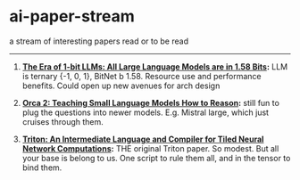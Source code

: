 # ai-paper-stream
a stream of interesting papers read or to be read

---
1. **[The Era of 1-bit LLMs: All Large Language Models are in 1.58 Bits](https://arxiv.org/abs/2402.17764):** LLM is ternary {-1, 0, 1}, BitNet b 1.58. Resource use and performance benefits. Could open up new avenues for arch design
   
2. **[Orca 2: Teaching Small Language Models How to Reason](https://arxiv.org/pdf/2311.11045.pdf):** still fun to plug the questions into newer models. E.g. Mistral large, which just cruises through them.

3. **[Triton: An Intermediate Language and Compiler for Tiled Neural Network Computations](http://www.eecs.harvard.edu/~htk/publication/2019-mapl-tillet-kung-cox.pdf):** THE original Triton paper. So modest. But all your base is belong to us. One script to rule them all, and in the tensor to bind them.
